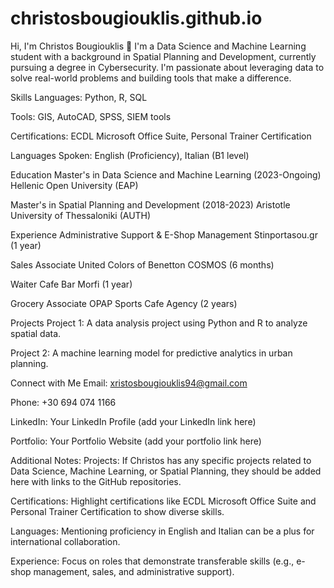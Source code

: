 # christosbougiouklis.github.io
Hi, I'm Christos Bougiouklis 👋
I'm a Data Science and Machine Learning student with a background in Spatial Planning and Development, currently pursuing a degree in Cybersecurity. I'm passionate about leveraging data to solve real-world problems and building tools that make a difference.

Skills
Languages: Python, R, SQL

Tools: GIS, AutoCAD, SPSS, SIEM tools

Certifications: ECDL Microsoft Office Suite, Personal Trainer Certification

Languages Spoken: English (Proficiency), Italian (B1 level)

Education
Master's in Data Science and Machine Learning (2023-Ongoing)
Hellenic Open University (EAP)

Master's in Spatial Planning and Development (2018-2023)
Aristotle University of Thessaloniki (AUTH)

Experience
Administrative Support & E-Shop Management
Stinportasou.gr (1 year)

Sales Associate
United Colors of Benetton COSMOS (6 months)

Waiter
Cafe Bar Morfi (1 year)

Grocery Associate
OPAP Sports Cafe Agency (2 years)

Projects
Project 1: A data analysis project using Python and R to analyze spatial data.

Project 2: A machine learning model for predictive analytics in urban planning.

Connect with Me
Email: xristosbougiouklis94@gmail.com

Phone: +30 694 074 1166

LinkedIn: Your LinkedIn Profile (add your LinkedIn link here)

Portfolio: Your Portfolio Website (add your portfolio link here)

Additional Notes:
Projects: If Christos has any specific projects related to Data Science, Machine Learning, or Spatial Planning, they should be added here with links to the GitHub repositories.

Certifications: Highlight certifications like ECDL Microsoft Office Suite and Personal Trainer Certification to show diverse skills.

Languages: Mentioning proficiency in English and Italian can be a plus for international collaboration.

Experience: Focus on roles that demonstrate transferable skills (e.g., e-shop management, sales, and administrative support).
